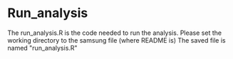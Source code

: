 # Run_analysis
The run_analysis.R is the code needed to run the analysis. 
Please set the working directory to the samsung file (where README is) 
The saved file is named "run_analysis.R"
